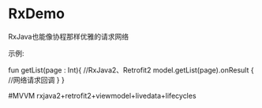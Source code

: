# RxDemo
RxJava也能像协程那样优雅的请求网络

示例:

fun getList(page : Int){
        //RxJava2、Retrofit2
        model.getList(page).onResult {
            //网络请求回调
        }
    }

#MVVM
rxjava2+retrofit2+viewmodel+livedata+lifecycles
